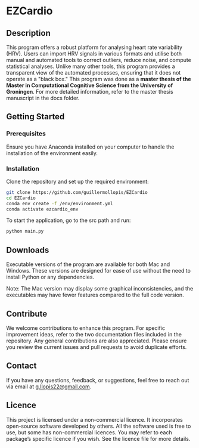 # EZCardio

## Description

This program offers a robust platform for analysing heart rate variability (HRV). Users can import HRV signals in various formats and utilise both manual and automated tools to correct outliers, reduce noise, and compute statistical analyses. Unlike many other tools, this program provides a transparent view of the automated processes, ensuring that it does not operate as a "black box." This program was done as a **master thesis of the Master in Computational Cognitive Science from the University of Groningen**. For more detailed information, refer to the master thesis manuscript in the docs folder.

## Getting Started

### Prerequisites

Ensure you have Anaconda installed on your computer to handle the installation of the environment easily.

### Installation

Clone the repository and set up the required environment:
```bash
git clone https://github.com/guillermollopis/EZCardio
cd EZCardio
conda env create -f /env/environment.yml
conda activate ezcardio_env
```
To start the application, go to the src path and run:
```bash
python main.py
```
## Downloads

Executable versions of the program are available for both Mac and Windows. These versions are designed for ease of use without the need to install Python or any dependencies.

Note: The Mac version may display some graphical inconsistencies, and the executables may have fewer features compared to the full code version.

## Contribute

We welcome contributions to enhance this program. For specific improvement ideas, refer to the two documentation files included in the repository. Any general contributions are also appreciated. Please ensure you review the current issues and pull requests to avoid duplicate efforts.

## Contact

If you have any questions, feedback, or suggestions, feel free to reach out via email at g.llopis22@gmail.com.

## Licence

This project is licensed under a non-commercial licence. It incorporates open-source software developed by others. All the software used is free to use, but some has non-commercial licences. You may refer to each package’s specific licence if you wish. See the licence file for more details.

